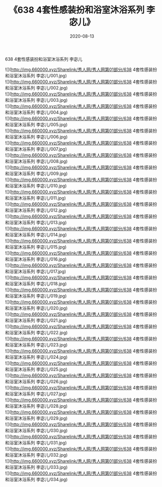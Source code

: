 ﻿---
layout: post
title:  《638 4套性感装扮和浴室沐浴系列 李宓儿》
date:   2020-08-13
img: http://img.660000.xyz/Sharelink/秀人网/秀人网第01部分/638 4套性感装扮和浴室沐浴系列 李宓儿/000.jpg
categories: [美女, 清纯, 唯美]
---

638 4套性感装扮和浴室沐浴系列 李宓儿

  ![](http://img.660000.xyz/Sharelink/秀人网/秀人网第01部分/638 4套性感装扮和浴室沐浴系列 李宓儿/001.jpg) <br> ![](http://img.660000.xyz/Sharelink/秀人网/秀人网第01部分/638 4套性感装扮和浴室沐浴系列 李宓儿/002.jpg) <br> ![](http://img.660000.xyz/Sharelink/秀人网/秀人网第01部分/638 4套性感装扮和浴室沐浴系列 李宓儿/003.jpg) <br> ![](http://img.660000.xyz/Sharelink/秀人网/秀人网第01部分/638 4套性感装扮和浴室沐浴系列 李宓儿/004.jpg) <br> ![](http://img.660000.xyz/Sharelink/秀人网/秀人网第01部分/638 4套性感装扮和浴室沐浴系列 李宓儿/005.jpg) <br> ![](http://img.660000.xyz/Sharelink/秀人网/秀人网第01部分/638 4套性感装扮和浴室沐浴系列 李宓儿/006.jpg) <br> ![](http://img.660000.xyz/Sharelink/秀人网/秀人网第01部分/638 4套性感装扮和浴室沐浴系列 李宓儿/007.jpg) <br> ![](http://img.660000.xyz/Sharelink/秀人网/秀人网第01部分/638 4套性感装扮和浴室沐浴系列 李宓儿/008.jpg) <br> ![](http://img.660000.xyz/Sharelink/秀人网/秀人网第01部分/638 4套性感装扮和浴室沐浴系列 李宓儿/009.jpg) <br> ![](http://img.660000.xyz/Sharelink/秀人网/秀人网第01部分/638 4套性感装扮和浴室沐浴系列 李宓儿/010.jpg) <br> ![](http://img.660000.xyz/Sharelink/秀人网/秀人网第01部分/638 4套性感装扮和浴室沐浴系列 李宓儿/011.jpg) <br> ![](http://img.660000.xyz/Sharelink/秀人网/秀人网第01部分/638 4套性感装扮和浴室沐浴系列 李宓儿/012.jpg) <br> ![](http://img.660000.xyz/Sharelink/秀人网/秀人网第01部分/638 4套性感装扮和浴室沐浴系列 李宓儿/013.jpg) <br> ![](http://img.660000.xyz/Sharelink/秀人网/秀人网第01部分/638 4套性感装扮和浴室沐浴系列 李宓儿/014.jpg) <br> ![](http://img.660000.xyz/Sharelink/秀人网/秀人网第01部分/638 4套性感装扮和浴室沐浴系列 李宓儿/015.jpg) <br> ![](http://img.660000.xyz/Sharelink/秀人网/秀人网第01部分/638 4套性感装扮和浴室沐浴系列 李宓儿/016.jpg) <br> ![](http://img.660000.xyz/Sharelink/秀人网/秀人网第01部分/638 4套性感装扮和浴室沐浴系列 李宓儿/017.jpg) <br> ![](http://img.660000.xyz/Sharelink/秀人网/秀人网第01部分/638 4套性感装扮和浴室沐浴系列 李宓儿/018.jpg) <br> ![](http://img.660000.xyz/Sharelink/秀人网/秀人网第01部分/638 4套性感装扮和浴室沐浴系列 李宓儿/019.jpg) <br> ![](http://img.660000.xyz/Sharelink/秀人网/秀人网第01部分/638 4套性感装扮和浴室沐浴系列 李宓儿/020.jpg) <br> ![](http://img.660000.xyz/Sharelink/秀人网/秀人网第01部分/638 4套性感装扮和浴室沐浴系列 李宓儿/021.jpg) <br> ![](http://img.660000.xyz/Sharelink/秀人网/秀人网第01部分/638 4套性感装扮和浴室沐浴系列 李宓儿/022.jpg) <br> ![](http://img.660000.xyz/Sharelink/秀人网/秀人网第01部分/638 4套性感装扮和浴室沐浴系列 李宓儿/023.jpg) <br> ![](http://img.660000.xyz/Sharelink/秀人网/秀人网第01部分/638 4套性感装扮和浴室沐浴系列 李宓儿/024.jpg) <br> ![](http://img.660000.xyz/Sharelink/秀人网/秀人网第01部分/638 4套性感装扮和浴室沐浴系列 李宓儿/025.jpg) <br> ![](http://img.660000.xyz/Sharelink/秀人网/秀人网第01部分/638 4套性感装扮和浴室沐浴系列 李宓儿/026.jpg) <br> ![](http://img.660000.xyz/Sharelink/秀人网/秀人网第01部分/638 4套性感装扮和浴室沐浴系列 李宓儿/027.jpg) <br> ![](http://img.660000.xyz/Sharelink/秀人网/秀人网第01部分/638 4套性感装扮和浴室沐浴系列 李宓儿/028.jpg) <br> ![](http://img.660000.xyz/Sharelink/秀人网/秀人网第01部分/638 4套性感装扮和浴室沐浴系列 李宓儿/029.jpg) <br> ![](http://img.660000.xyz/Sharelink/秀人网/秀人网第01部分/638 4套性感装扮和浴室沐浴系列 李宓儿/030.jpg) <br> ![](http://img.660000.xyz/Sharelink/秀人网/秀人网第01部分/638 4套性感装扮和浴室沐浴系列 李宓儿/031.jpg) <br> ![](http://img.660000.xyz/Sharelink/秀人网/秀人网第01部分/638 4套性感装扮和浴室沐浴系列 李宓儿/032.jpg) <br> ![](http://img.660000.xyz/Sharelink/秀人网/秀人网第01部分/638 4套性感装扮和浴室沐浴系列 李宓儿/033.jpg) <br> ![](http://img.660000.xyz/Sharelink/秀人网/秀人网第01部分/638 4套性感装扮和浴室沐浴系列 李宓儿/034.jpg) <br>